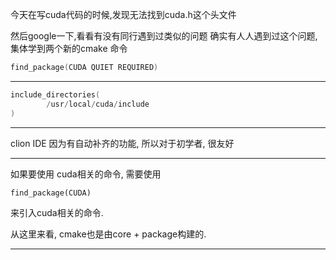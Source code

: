 今天在写cuda代码的时候,发现无法找到cuda.h这个头文件

然后google一下,看看有没有同行遇到过类似的问题
确实有人人遇到过这个问题, 集体学到两个新的cmake 命令

```cxx
find_package(CUDA QUIET REQUIRED)
```

---

```cxx
include_directories(
        /usr/local/cuda/include
)
```



---
clion IDE 因为有自动补齐的功能, 所以对于初学者, 很友好

---
如果要使用 cuda相关的命令, 需要使用

```
find_package(CUDA)
```
来引入cuda相关的命令.

从这里来看, cmake也是由core + package构建的.

---
